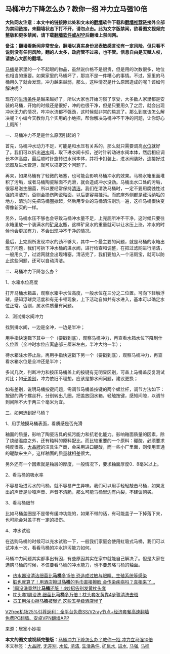  <h2>马桶冲力下降怎么办？教你一招 冲力立马强10倍</h2> <p class="notice"><b>大陆网友注意：本文中的链接除此处和文末的<a href="https://github.com/bannedbook/fanqiang" >翻墙</a>软件下载和<a href="https://github.com/killgcd/justmysocks/blob/master/README.md">翻墙推荐</a>链接外全部为禁网链接，未翻墙状态下打不开，请勿点击。此为文字版禁闻，欲看图文视频完整版和更多禁闻，请下载<a href="https://github.com/bannedbook/fanqiang">翻墙软件或APP</a>后翻墙上禁闻网。</p><p>备注：翻墙看新闻非常安全，翻墙以真实身份发表敏感言论有一定风险，但只看不说则没有任何风险，翻的人太多，政府管不过来，也不管。信息自由是天赋人权，请放心大胆的翻墙。</b></p>  <div class="entry"> <p><a href="https://www.bannedbook.org/bnews/tag/%e9%a9%ac%e6%a1%b6/" class="st_tag internal_tag" rel="tag" title="标签 马桶 下的日志">马桶</a>是家里的一个不起眼的物品，虽然说价格不是很贵，但是用的次数很多，地位也相当的重要。如果家里的马桶坏了，那岂不是一件糟心的事情。不过，家里的马桶用久了就会发现，冲力越来越弱，那么，这种情况是什么原因造成的呢？该如何解决呢？</p> <p>现在的<a href="https://www.bannedbook.org/bnews/tag/%E7%94%9F%E6%B4%BB%E6%9D%A1%E4%BB%B6/" class="st_tag internal_tag" rel="tag" title="标签 生活条件 下的日志">生活条件</a>是越来越好了，所以大家也开始习惯了享受，大多数人家里都是安装的马桶，开始的时候还是很好，冲的也很干净，但是只要用久了之后，就会出现冲水无力的情况，咋冲水流都不强劲，这时候就非常的尴尬了。那么到底该怎么解决呢？小编今天教你几个实用的小绝招，帮你解决马桶冲不干净的问题，让你舒心上厕所！</p> <p>一、马桶冲力不足是什么原因引起的？</p> <p>首先，马桶冲水动力不足，可能是和水压有关系的，那么就只需要调高<a href="https://www.bannedbook.org/bnews/tag/%E6%B0%B4%E4%BD%8D/" class="st_tag internal_tag" rel="tag" title="标签 水位 下的日志">水位</a>就好了。我们可以拆出<a href="https://www.bannedbook.org/bnews/tag/%E8%BF%9B%E6%B0%B4/" class="st_tag internal_tag" rel="tag" title="标签 进水 下的日志">进水</a>阀，取下进水阀卡扣，逆时针转动进水阀本体，然后相应调长本体高度，最后顺时针旋转进水阀本体，并将卡扣装上，进水阀装好，连接好过滤器及进水管道，就可以搞定这个问题了。</p> <p>再来，如果马桶有了轻微的堵塞，也可能会影响马桶冲水的效果。马桶水箱里面堆积了污垢，或者马桶陶瓷釉面不光滑，就会造成冲水没劲。马桶出水口处的污垢，很容易滋生细菌，所以要经常保持<a href="https://www.bannedbook.org/bnews/tag/%E6%B8%85%E6%B4%81/" class="st_tag internal_tag" rel="tag" title="标签 清洁 下的日志">清洁</a>。我们在清洗马桶时，一定不要用腐蚀性过强的清洁剂，否则会损伤陶瓷釉面，以后更容易挂污。而底座外侧都是藏污纳垢的地方，清洗时先把马桶圈掀起，然后用专业的马桶清洁剂洗一遍，这样马桶很快变得像新买的一样。</p> <p>另外，马桶水压不够也会导致马桶冲水量不足，上完厕所冲不干净，这时候只要往水箱里放一个装满水的<a href="https://www.bannedbook.org/bnews/tag/%E7%9F%BF%E6%B3%89%E6%B0%B4/" class="st_tag internal_tag" rel="tag" title="标签 矿泉水 下的日志">矿泉水</a>瓶，这样矿泉水的重量就可以让水压上涨，冲水的时候也会更加有力，不会出现冲不干净的情况。</p> <p>最后，上完厕所发现冲水的劲不够大，其中一个最主要的问题，就是马桶的水箱出现了问题，我们可拆下冲水桶的进水阀，进行检查和调整，在把过滤网进行清洁，一般用久了，过滤网就会出现堵塞，清洁完了，我们要加入一个洁厕宝，就可以防止这些问题，还可以自动清洁。</p>  <p>二、马桶冲力下降怎么办？</p> <p>1、水箱水位高度</p> <p>打开马桶水箱盖，观察水箱中水位高度，一般水位在三分之二位置。可向下轻触浮球，感知浮球灵活度和有无卡顿现象，上下活动自如并有水进入，基本可以确定水位正常。否则，属水件质量有问题。</p> <p>2、测试排水阀冲力</p> <p>找到排水阀，一边是全冲，一边是半冲；</p> <p>用手指快速戳下其中一个（要戳到底），观察马桶冲力，再查看水箱水位下降到什么位置（全冲时水位应离底部三厘米左右，半冲大约一半）；</p> <p>待水箱注水停止后，再用手指快速戳下另一个（要戳到底），观察马桶冲力，再查看水箱水位是全冲还是半冲；</p>  <p>多试几次，判断冲力和按压马桶盖上的按键有无明显区别，可盖上马桶盖反复测试对比；如<a href="https://www.bannedbook.org/bnews/tag/%E6%97%A0%E5%B7%AE%E5%88%AB/" class="st_tag internal_tag" rel="tag" title="标签 无差别 下的日志">无差别</a>，冲力依旧不理想，应该是排水阀问题，建议更换；</p> <p>如有差别，说明马桶按键问题，需调节马桶盖按键的两个螺丝杆，调节方法如下：按键的两个螺丝杆，分别转出几圈，把盖放回水箱，轻触按键，感知间隙，以调节到间隙不大于两三个毫米为宜。</p> <p>三、如何选到好马桶？</p> <p>1、用手触摸马桶表面，看质感是否光滑</p> <p>釉面的质量，影响了陶瓷洁具的抗污能力和抗老化能力。影响釉面质量的因素，除了烧结温度之外，还有釉料的原料配比。而比较重要的一个原料：硼酸，必须要求纯度很高，<a href="https://www.bannedbook.org/bnews/tag/%e5%a4%a7%e5%93%81%e7%89%8c/" class="st_tag internal_tag" rel="tag" title="标签 大品牌 下的日志">大品牌</a>的洁具生产商，会采用进口硼酸，而一些小厂里面，则使用普通的硼酸来生产，这样釉面的质量就相差很大。</p> <p>另外还有一个因素就是釉层的厚度，一般情况下，要求釉面厚度0．8毫米以上。</p> <p>2、看马桶的吸水率</p>  <p>不容易吸进污水的马桶，就不容易产生异味。我们可以用手轻轻敲击马桶，如果发出的声音是沙哑声音、声音不清脆，那么可能马桶里边有内裂，不建议购买。</p> <p>3、看马桶细节</p> <p>比如马桶盖圈是不是带有缓冲功能的，如果不带的话，有可能盖子一下掉落下来，也可能会对盖子有一定的损伤。</p> <p>4、冲水试验</p> <p>在选购马桶的时候可以充水试验一下，一般我们家庭会使用虹吸式马桶，我们可以试冲水一次，看看马桶的冲水排污能力如何。</p> <p>马桶冲力问题其实都事出有因，有些原因其实在家中就能自己解决了。但是大家在选购马桶的时候，不仅要看马桶的冲水能力，也不要忽略马桶的釉面。</p> <ul class='op-related-articles' title='相关阅读'> <li><a href='https://www.bannedbook.org/bnews/lifebaike/20201212/1446263.html' target='_blank'>热水器没清洁细菌比<b>马桶</b>多15倍 恐造成过敏与眼睛、生殖系统等感染</a></li> <li><a href='https://www.bannedbook.org/bnews/health/20201130/1439365.html' target='_blank'>脏也就算了！用酒店擦过<b>马桶</b>的毛巾直接擦脸 会传染疾病吗？真相来了…</a></li> <li><a href='https://www.bannedbook.org/bnews/comments/20201129/1439142.html' target='_blank'>1周没洗竟然比<b>马桶</b>还脏！4妙招告别发黄枕头套</a></li> <li><a href='https://www.bannedbook.org/bnews/lifebaike/20201129/1439078.html' target='_blank'>枕头套1周没洗 细菌比<b>马桶</b>多万倍！枕头套发黄靠4步骤清洗去斑</a></li> <li><a href='https://www.bannedbook.org/bnews/lifebaike/20201126/1437163.html' target='_blank'>员工用浴巾擦<b>马桶</b>被曝光 这些五星级酒店惨了</a></li> </ul> <p class="texttj"> <a href="https://www.bannedbook.org/forum23/topic22702.html" target="_blank">V2free机场25%引荐返利：全平台免费SS/V2ray节点+经济套餐高速翻墙</a><br/> <a href="https://github.com/bannedbook/fanqiang/wiki/%E7%A6%81%E9%97%BB%E7%BD%91%E5%AE%89%E5%8D%93%E7%BF%BB%E5%A2%99%E6%96%B0%E9%97%BBAPP" target="_blank">免费PC翻墙、安卓VPN翻墙APP</a></p><p> 来源：居家小妙招 </p> <a name='sharetosocial'></a>       <div><b>本文的图文或视频完整版</b>：<a href='https://www.bannedbook.org/bnews/lifebaike/20201218/1450331.html'>马桶冲力下降怎么办？教你一招 冲力立马强10倍</a></div>  </div><!--END ENTRY--> <div class="postfooter"> <div>本文标签：<a href="https://www.bannedbook.org/bnews/tag/%e5%a4%a7%e5%93%81%e7%89%8c/" rel="tag">大品牌</a>, <a href="https://www.bannedbook.org/bnews/tag/%E6%97%A0%E5%B7%AE%E5%88%AB/" rel="tag">无差别</a>, <a href="https://www.bannedbook.org/bnews/tag/%E6%B0%B4%E4%BD%8D/" rel="tag">水位</a>, <a href="https://www.bannedbook.org/bnews/tag/%E6%B8%85%E6%B4%81/" rel="tag">清洁</a>, <a href="https://www.bannedbook.org/bnews/tag/%E7%94%9F%E6%B4%BB%E6%9D%A1%E4%BB%B6/" rel="tag">生活条件</a>, <a href="https://www.bannedbook.org/bnews/tag/%E7%9F%BF%E6%B3%89%E6%B0%B4/" rel="tag">矿泉水</a>, <a href="https://www.bannedbook.org/bnews/tag/%E8%BF%9B%E6%B0%B4/" rel="tag">进水</a>, <a href="https://www.bannedbook.org/bnews/tag/%e9%a9%ac%e5%bc%ba/" rel="tag">马强</a>, <a href="https://www.bannedbook.org/bnews/tag/%e9%a9%ac%e6%a1%b6/" rel="tag">马桶</a></div>  </div><!--END POSTFOOTER--> 